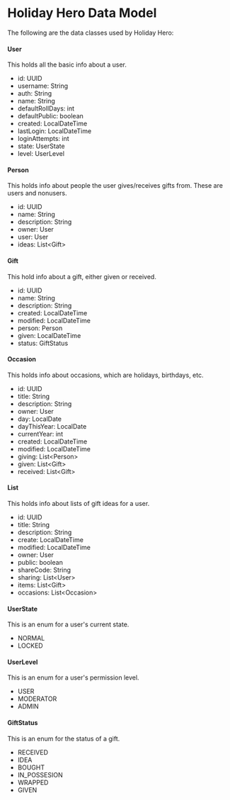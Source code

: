 Holiday Hero Data Model
=======================

The following are the data classes used by Holiday Hero:

#### User

This holds all the basic info about a user.

 * id: UUID
 * username: String
 * auth: String
 * name: String
 * defaultRollDays: int
 * defaultPublic: boolean
 * created: LocalDateTime
 * lastLogin: LocalDateTime
 * loginAttempts: int
 * state: UserState
 * level: UserLevel

#### Person

This holds info about people the user gives/receives gifts from.
These are users and nonusers.

 * id: UUID
 * name: String
 * description: String
 * owner: User
 * user: User
 * ideas: List\<Gift\>

#### Gift

This hold info about a gift, either given or received.

 * id: UUID
 * name: String
 * description: String
 * created: LocalDateTime
 * modified: LocalDateTime
 * person: Person
 * given: LocalDateTime
 * status: GiftStatus

#### Occasion

This holds info about occasions, which are holidays, birthdays, etc.

 * id: UUID
 * title: String
 * description: String
 * owner: User
 * day: LocalDate
 * dayThisYear: LocalDate
 * currentYear: int
 * created: LocalDateTime
 * modified: LocalDateTime
 * giving: List\<Person\>
 * given: List\<Gift\>
 * received: List\<Gift\>

#### List

This holds info about lists of gift ideas for a user.

 * id: UUID
 * title: String
 * description: String
 * create: LocalDateTime
 * modified: LocalDateTime
 * owner: User
 * public: boolean
 * shareCode: String
 * sharing: List\<User\>
 * items: List\<Gift\>
 * occasions: List\<Occasion\>

#### UserState

This is an enum for a user's current state.

 * NORMAL
 * LOCKED

#### UserLevel

This is an enum for a user's permission level.

 * USER
 * MODERATOR
 * ADMIN

#### GiftStatus

This is an enum for the status of a gift.

 * RECEIVED
 * IDEA
 * BOUGHT
 * IN\_POSSESION
 * WRAPPED
 * GIVEN
